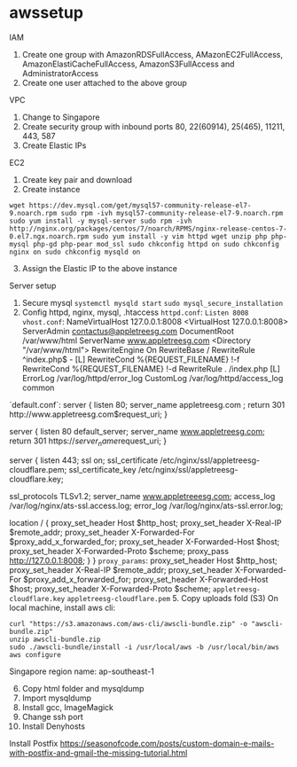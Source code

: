 # awssetup
IAM
1. Create one group with AmazonRDSFullAccess, AMazonEC2FullAccess, AmazonElastiCacheFullAccess, AmazonS3FullAccess and AdministratorAccess
2. Create one user attached to the above group

VPC
1. Change to Singapore
2. Create security group with inbound ports 80, 22(60914), 25(465), 11211, 443, 587
3. Create Elastic IPs

EC2
1. Create key pair and download
2. Create instance

  `wget https://dev.mysql.com/get/mysql57-community-release-el7-9.noarch.rpm
  sudo rpm -ivh mysql57-community-release-el7-9.noarch.rpm
  sudo yum install -y mysql-server
  sudo rpm -ivh http://nginx.org/packages/centos/7/noarch/RPMS/nginx-release-centos-7-0.el7.ngx.noarch.rpm
  sudo yum install -y vim httpd wget unzip php php-mysql php-gd php-pear mod_ssl
  sudo chkconfig httpd on
  sudo chkconfig nginx on
  sudo chkconfig mysqld on`
  
3. Assign the Elastic IP to the above instance

Server setup
1. Secure mysql
  `systemctl mysqld start`
  `sudo mysql_secure_installation`
2. Config httpd, nginx, mysql, .htaccess
  `httpd.conf`:
  ```Listen 8008```
  `vhost.conf`:
  NameVirtualHost 127.0.0.1:8008
  <VirtualHost 127.0.0.1:8008>
    ServerAdmin contactus@appletreesg.com
    DocumentRoot /var/www/html
    ServerName www.appletreesg.com
    <Directory "/var/www/html">
      RewriteEngine On
      RewriteBase /
      RewriteRule ^index\.php$ - [L]
      RewriteCond %{REQUEST_FILENAME} !-f
      RewriteCond %{REQUEST_FILENAME} !-d
      RewriteRule . /index.php [L]
    </Directory>
    ErrorLog /var/log/httpd/error_log
    CustomLog /var/log/httpd/access_log common
</VirtualHost>
`default.conf`:
server {
    listen       80;
    server_name  appletreesg.com ;
    return       301 http://www.appletreesg.com$request_uri;
}

server {
    listen       80 default_server;
    server_name  www.appletreesg.com;
    return      301 https://$server_name$request_uri;
}

server {
   listen 443;
   ssl on;
   ssl_certificate /etc/nginx/ssl/appletreesg-cloudflare.pem;
   ssl_certificate_key /etc/nginx/ssl/appletreesg-cloudflare.key;

   ssl_protocols TLSv1.2;
   server_name www.appletreeesg.com;
   access_log /var/log/nginx/ats-ssl.access.log;
   error_log /var/log/nginx/ats-ssl.error.log;

   location / {
        proxy_set_header Host $http_host;
        proxy_set_header X-Real-IP $remote_addr;
        proxy_set_header X-Forwarded-For $proxy_add_x_forwarded_for;
        proxy_set_header X-Forwarded-Host $host;
        proxy_set_header X-Forwarded-Proto $scheme;
        proxy_pass http://127.0.0.1:8008;
    }
}
`proxy_params`:
proxy_set_header Host $http_host;
proxy_set_header X-Real-IP $remote_addr;
proxy_set_header X-Forwarded-For $proxy_add_x_forwarded_for;
proxy_set_header X-Forwarded-Host $host;
proxy_set_header X-Forwarded-Proto $scheme;
`appletreesg-cloudflare.key` `appletreesg-cloudflare.pem`
5. Copy uploads fold (S3)
  On local machine, install aws cli:
  `````
  curl "https://s3.amazonaws.com/aws-cli/awscli-bundle.zip" -o "awscli-bundle.zip"
  unzip awscli-bundle.zip
  sudo ./awscli-bundle/install -i /usr/local/aws -b /usr/local/bin/aws
  aws configure
  `````
  Singapore region name: ap-southeast-1
  
  
6. Copy html folder and mysqldump
7. Import mysqldump
8. Install gcc, ImageMagick
9. Change ssh port
10. Install Denyhosts


Install Postfix https://seasonofcode.com/posts/custom-domain-e-mails-with-postfix-and-gmail-the-missing-tutorial.html
